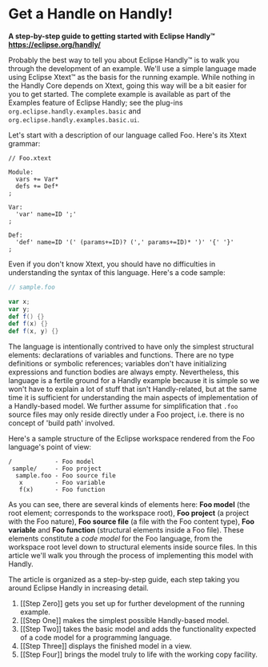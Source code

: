 # Get a Handle on Handly!
**A step-by-step guide to getting started with Eclipse Handly™
<https://eclipse.org/handly/>**

Probably the best way to tell you about Eclipse Handly™ is to walk you through the
development of an example. We'll use a simple language made using Eclipse Xtext™ as the
basis for the running example. While nothing in the Handly Core depends
on Xtext, going this way will be a bit easier for you to get started.
The complete example is available as part of the Examples feature of Eclipse Handly;
see the plug-ins `org.eclipse.handly.examples.basic` and
`org.eclipse.handly.examples.basic.ui`.

Let's start with a description of our language called Foo.
Here's its Xtext grammar:

```antlr
// Foo.xtext

Module:
  vars += Var*
  defs += Def*
;

Var:
  'var' name=ID ';'
;

Def:
  'def' name=ID '(' (params+=ID)? (',' params+=ID)* ')' '{' '}'
;
```

Even if you don't know Xtext, you should have no difficulties in understanding
the syntax of this language. Here's a code sample:

```scala
// sample.foo

var x;
var y;
def f() {}
def f(x) {}
def f(x, y) {}
```

The language is intentionally contrived to have only the simplest structural
elements: declarations of variables and functions. There are no type definitions
or symbolic references; variables don't have initializing expressions and
function bodies are always empty. Nevertheless, this language is a fertile ground
for a Handly example because it is simple so we won't have to explain a lot of
stuff that isn't Handly-related, but at the same time it is sufficient for
understanding the main aspects of implementation of a Handly-based model.
We further assume for simplification that `.foo` source files may only reside
directly under a Foo project, i.e. there is no concept of 'build path' involved.

Here's a sample structure of the Eclipse workspace rendered from the Foo language's
point of view:

    /            - Foo model
     sample/     - Foo project
      sample.foo - Foo source file
       x         - Foo variable
       f(x)      - Foo function

As you can see, there are several kinds of elements here: **Foo model**
(the root element; corresponds to the workspace root), **Foo project**
(a project with the Foo nature), **Foo source file** (a file with the Foo
content type), **Foo variable** and **Foo function** (structural elements
inside a Foo file). These elements constitute a *code model* for the
Foo language, from the workspace root level down to structural elements
inside source files. In this article we'll walk you through the process
of implementing this model with Handly.

The article is organized as a step-by-step guide, each step taking you
around Eclipse Handly in increasing detail.

1. [[Step Zero]] gets you set up for further development of the running example.
2. [[Step One]] makes the simplest possible Handly-based model.
3. [[Step Two]] takes the basic model and adds the functionality
expected of a code model for a programming language.
4. [[Step Three]] displays the finished model in a view.
5. [[Step Four]] brings the model truly to life with the working copy facility.